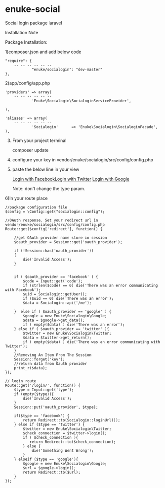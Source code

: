 enuke-social
============

Social login package laravel

Installation Note

Package Installation:

1)composer.json and add below code
 	
	"require": {
		-- -- -- -- -- --
                "enuke/socialogin": "dev-master"
	},

2)app/config/app.php

	'providers' => array(
		-- -- -- -- -- --
                'Enuke\Socialogin\SocialoginServiceProvider',

	),

	'aliases' => array(
		-- -- -- -- -- --
                'Socialogin'      => 'Enuke\Socialogin\SocialoginFacade',
	),


3) From your project terminal

	composer update


4) configure your key in vendor/enuke/socialogin/src/config/config.php

5) paste the below line in your view 

	<a href="/login?type=facebook">Login with Facebook</a><a href="/login?type=twitter">Login with Twitter</a>
	<a href="/login?type=google">Login with Google</a>
	
	Note: don't change the type param.

6)In your route place

	//package configuration file
	$config = \Config::get("socialogin::config");

	//OAuth response. Set your redirect url in vendor/enuke/socialogin/src/config/config.php
	Route::get($config['redirect'], function() {

		//get OAuth provider name store in session 
		$oauth_provider = Session::get('oauth_provider');

		if (!Session::has('oauth_provider'))
		{
			die('Invalid Access');
		}


		if ( $oauth_provider == 'facebook' ) {  
			$code = Input::get('code');
			if (strlen($code) == 0) die('There was an error communicating with Facebook');
			$uid = Socialogin::getUser();
			if ($uid == 0) die('There was an error');
			$data = Socialogin::api('/me');

		}  else if ( $oauth_provider == 'google' ) {
			$google = new Enuke\Socialogin\Google;
			$data = $google->get_data();
			if ( empty($data) ) die('There was an error');
		} else if ( $oauth_provider == 'twitter' ){
			$twitter = new Enuke\Socialogin\Twitter;
			$data = $twitter->get_return();
			if ( empty($data) ) die('There was an error communicating with Twitter');
		}
		//Removing An Item From The Session
		Session::forget('key');
		//return data from Oauth provider
		print_r($data);
	});

	// login route 
	Route::get('/login/', function() { 
		$type = Input::get('type');
		if (empty($type)){
			die('Invalid Access');
		}
		Session::put('oauth_provider', $type);

		if($type == 'facebook') {
			return Redirect::to(Socialogin::loginUrl());
		} else if ($type == 'twitter') {
			$twitter = new Enuke\Socialogin\Twitter;
			$check_connection = $twitter->login(); 
			if ( $check_connection ){
			   return Redirect::to($check_connection);
			} else {
			    die('Something Went Wrong');
			}
		} elseif ($type == 'google'){
			$google = new Enuke\Socialogin\Google;
			$url = $google->login();
			return Redirect::to($url); 
		} 
	});
